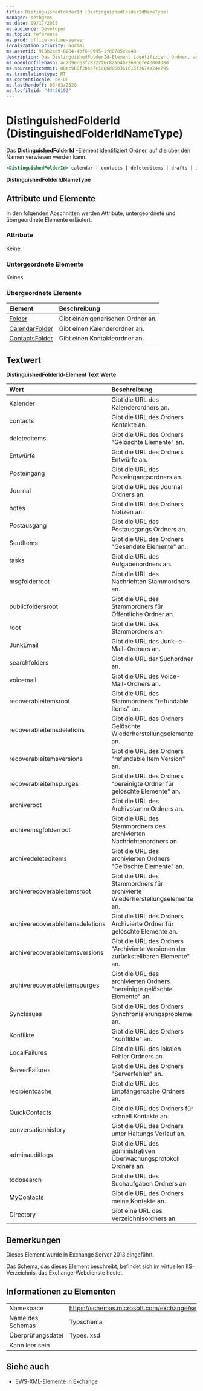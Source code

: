 ```yaml
---
title: DistinguishedFolderId (DistinguishedFolderIdNameType)
manager: sethgros
ms.date: 09/17/2015
ms.audience: Developer
ms.topic: reference
ms.prod: office-online-server
localization_priority: Normal
ms.assetid: 915b2ee9-8284-4bf6-8995-1fd0785e9e48
description: Das DistinguishedFolderId-Element identifiziert Ordner, auf die über den Namen verwiesen werden kann.
ms.openlocfilehash: ac239ec63f78322f6c82ab4be269d6fe4380dd8d
ms.sourcegitcommit: 88ec988f2bb67c1866d06b361615f3674a24e795
ms.translationtype: MT
ms.contentlocale: de-DE
ms.lasthandoff: 06/03/2020
ms.locfileid: "44456192"
---
```

# <a name="distinguishedfolderid-distinguishedfolderidnametype"></a>DistinguishedFolderId (DistinguishedFolderIdNameType)

Das **DistinguishedFolderId** -Element identifiziert Ordner, auf die über den Namen verwiesen werden kann. 
  
```XML
<DistinguishedFolderId> calendar | contacts | deleteditems | drafts | inbox | journal | notes | outbox | sentitems | tasks | msgfolderroot | publicfoldersroot | root | junkemail | searchfolders | voicemail | recoverableitemsroot | recoverableitemsdeletions | recoverableitemsversions | recoverableitemspurges | archiveroot | archivemsgfolderroot | archivedeleteditems | archiverecoverableitemsroot | archiverecoverableitemsdeletions | archiverecoverableitemsversions | archiverecoverableitemspurges | syncissues | conflicts | localfailures | serverfailures | recipientcache | quickcontacts | conversationhistory | adminauditlogs | todosearch | mycontacts | directory | imcontactlist | peopleconnect</DistinguishedFolderId>
```

 **DistinguishedFolderIdNameType**
## <a name="attributes-and-elements"></a>Attribute und Elemente

In den folgenden Abschnitten werden Attribute, untergeordnete und übergeordnete Elemente erläutert.
  
### <a name="attributes"></a>Attribute

Keine.
  
### <a name="child-elements"></a>Untergeordnete Elemente

Keines
  
### <a name="parent-elements"></a>Übergeordnete Elemente

|**Element**|**Beschreibung**|
|:-----|:-----|
|[Folder](folder.md) <br/> |Gibt einen generischen Ordner an.  <br/> |
|[CalendarFolder](calendarfolder.md) <br/> |Gibt einen Kalenderordner an.  <br/> |
|[ContactsFolder](contactsfolder.md) <br/> |Gibt einen Kontakteordner an.  <br/> |
   
## <a name="text-value"></a>Textwert

**DistinguishedFolderId-Element Text Werte**

|**Wert**|**Beschreibung**|
|:-----|:-----|
|Kalender  <br/> |Gibt die URL des Kalenderordners an.  <br/> |
|contacts  <br/> |Gibt die URL des Ordners Kontakte an.  <br/> |
|deleteditems  <br/> |Gibt die URL des Ordners "Gelöschte Elemente" an.  <br/> |
|Entwürfe  <br/> |Gibt die URL des Ordners Entwürfe an.  <br/> |
|Posteingang  <br/> |Gibt die URL des Posteingangsordners an.  <br/> |
|Journal  <br/> |Gibt die URL des Journal Ordners an.  <br/> |
|notes  <br/> |Gibt die URL des Ordners Notizen an.  <br/> |
|Postausgang  <br/> |Gibt die URL des Postausgangs Ordners an.  <br/> |
|SentItems  <br/> |Gibt die URL des Ordners "Gesendete Elemente" an.  <br/> |
|tasks  <br/> |Gibt die URL des Aufgabenordners an.  <br/> |
|msgfolderroot  <br/> |Gibt die URL des Nachrichten Stammordners an.  <br/> |
|publicfoldersroot  <br/> |Gibt die URL des Stammordners für Öffentliche Ordner an.  <br/> |
|root  <br/> |Gibt die URL des Stammordners an.  <br/> |
|JunkEmail  <br/> |Gibt die URL des Junk-e-Mail-Ordners an.  <br/> |
|searchfolders  <br/> |Gibt die URL der Suchordner an.  <br/> |
|voicemail  <br/> |Gibt die URL des Voice-Mail-Ordners an.  <br/> |
|recoverableitemsroot  <br/> |Gibt die URL des Stammordners "refundable Items" an.  <br/> |
|recoverableitemsdeletions  <br/> |Gibt die URL des Ordners Gelöschte Wiederherstellungselemente an.  <br/> |
|recoverableitemsversions  <br/> |Gibt die URL des Ordners "refundable Item Version" an.  <br/> |
|recoverableitemspurges  <br/> |Gibt die URL des Ordners "bereinigte Ordner für gelöschte Elemente" an.  <br/> |
|archiveroot  <br/> |Gibt die URL des Archivstamm Ordners an.  <br/> |
|archivemsgfolderroot  <br/> |Gibt die URL des Stammordners des archivierten Nachrichtenordners an.  <br/> |
|archivedeleteditems  <br/> |Gibt die URL des archivierten Ordners "Gelöschte Elemente" an.  <br/> |
|archiverecoverableitemsroot  <br/> |Gibt die URL des Stammordners für archivierte Wiederherstellungselemente an.  <br/> |
|archiverecoverableitemsdeletions  <br/> |Gibt die URL des Ordners Archivierte Ordner für gelöschte Elemente an.  <br/> |
|archiverecoverableitemsversions  <br/> |Gibt die URL des Ordners "Archivierte Versionen der zurückstellbaren Elemente" an.  <br/> |
|archiverecoverableitemspurges  <br/> |Gibt die URL des archivierten Ordners "bereinigte gelöschte Elemente" an.  <br/> |
|SyncIssues  <br/> |Gibt die URL des Ordners Synchronisierungsprobleme an.  <br/> |
|Konflikte  <br/> |Gibt die URL des Ordners "Konflikte" an.  <br/> |
|LocalFailures  <br/> |Gibt die URL des lokalen Fehler Ordners an.  <br/> |
|ServerFailures  <br/> |Gibt die URL des Ordners "Serverfehler" an.  <br/> |
|recipientcache  <br/> |Gibt die URL des Empfängercache Ordners an.  <br/> |
|QuickContacts  <br/> |Gibt die URL des Ordners für schnell Kontakte an.  <br/> |
|conversationhistory  <br/> |Gibt die URL des Ordners unter Haltungs Verlauf an.  <br/> |
|adminauditlogs  <br/> |Gibt die URL des administrativen Überwachungsprotokoll Ordners an.  <br/> |
|todosearch  <br/> |Gibt die URL des Suchaufgaben Ordners an.  <br/> |
|MyContacts  <br/> |Gibt die URL des Ordners meine Kontakte an.  <br/> |
|Directory  <br/> |Gibt eine URL des Verzeichnisordners an.  <br/> |
   
## <a name="remarks"></a>Bemerkungen

Dieses Element wurde in Exchange Server 2013 eingeführt.
  
Das Schema, das dieses Element beschreibt, befindet sich im virtuellen IIS-Verzeichnis, das Exchange-Webdienste hostet.
  
## <a name="element-information"></a>Informationen zu Elementen

|||
|:-----|:-----|
|Namespace  <br/> |https://schemas.microsoft.com/exchange/services/2006/types  <br/> |
|Name des Schemas  <br/> |Typschema  <br/> |
|Überprüfungsdatei  <br/> |Types. xsd  <br/> |
|Kann leer sein  <br/> ||
   
## <a name="see-also"></a>Siehe auch

- [EWS-XML-Elemente in Exchange](ews-xml-elements-in-exchange.md)

